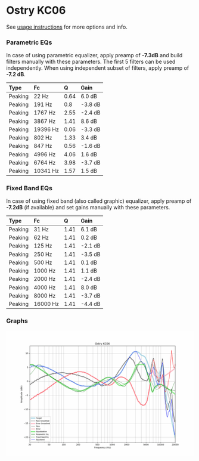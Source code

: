 # Ostry KC06
See [usage instructions](https://github.com/jaakkopasanen/AutoEq#usage) for more options and info.

### Parametric EQs
In case of using parametric equalizer, apply preamp of **-7.3dB** and build filters manually
with these parameters. The first 5 filters can be used independently.
When using independent subset of filters, apply preamp of **-7.2 dB**.

| Type    | Fc       |    Q | Gain    |
|:--------|:---------|:-----|:--------|
| Peaking | 22 Hz    | 0.64 | 6.0 dB  |
| Peaking | 191 Hz   | 0.8  | -3.8 dB |
| Peaking | 1767 Hz  | 2.55 | -2.4 dB |
| Peaking | 3867 Hz  | 1.41 | 8.6 dB  |
| Peaking | 19396 Hz | 0.06 | -3.3 dB |
| Peaking | 802 Hz   | 1.33 | 3.4 dB  |
| Peaking | 847 Hz   | 0.56 | -1.6 dB |
| Peaking | 4996 Hz  | 4.06 | 1.6 dB  |
| Peaking | 6764 Hz  | 3.98 | -3.7 dB |
| Peaking | 10341 Hz | 1.57 | 1.5 dB  |

### Fixed Band EQs
In case of using fixed band (also called graphic) equalizer, apply preamp of **-7.2dB**
(if available) and set gains manually with these parameters.

| Type    | Fc       |    Q | Gain    |
|:--------|:---------|:-----|:--------|
| Peaking | 31 Hz    | 1.41 | 6.1 dB  |
| Peaking | 62 Hz    | 1.41 | 0.2 dB  |
| Peaking | 125 Hz   | 1.41 | -2.1 dB |
| Peaking | 250 Hz   | 1.41 | -3.5 dB |
| Peaking | 500 Hz   | 1.41 | 0.1 dB  |
| Peaking | 1000 Hz  | 1.41 | 1.1 dB  |
| Peaking | 2000 Hz  | 1.41 | -2.4 dB |
| Peaking | 4000 Hz  | 1.41 | 8.0 dB  |
| Peaking | 8000 Hz  | 1.41 | -3.7 dB |
| Peaking | 16000 Hz | 1.41 | -4.4 dB |

### Graphs
![](./Ostry%20KC06.png)